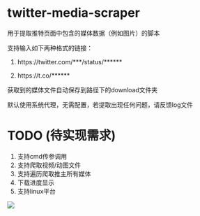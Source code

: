 # twitter-media-scraper
用于提取推特页面中包含的媒体数据（例如图片）的脚本

支持输入如下两种格式的链接：

1. https://<span></span>twitter.com/\*\*\*/status/\*\*\*\*\*\*

2. https://<span></span>t.co/******

获取到的媒体文件自动保存到路径下的download文件夹

默认使用系统代理，无需配置，若提取出现任何问题，请反馈log文件


# TODO (待实现需求)

1. 支持cmd传参调用
2. 支持爬取视频/动图文件
3. 支持遍历爬取推主所有媒体
4. 下载进度显示
5. 支持linux平台

<a href="https://sm.ms/image/wvPBc4mgVy9aCxo" target="_blank"><img src="https://i.loli.net/2020/08/13/wvPBc4mgVy9aCxo.png" ></a>
